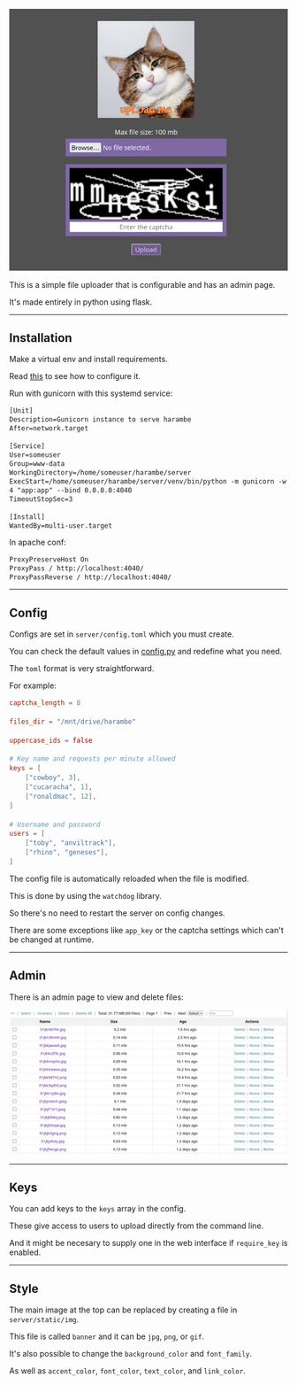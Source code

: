 ![](screenshot.png)

This is a simple file uploader that is configurable and has an admin page.

It's made entirely in python using flask.

---

## Installation

Make a virtual env and install requirements.

Read [this](#config) to see how to configure it.

Run with gunicorn with this systemd service:

```
[Unit]
Description=Gunicorn instance to serve harambe
After=network.target

[Service]
User=someuser
Group=www-data
WorkingDirectory=/home/someuser/harambe/server
ExecStart=/home/someuser/harambe/server/venv/bin/python -m gunicorn -w 4 "app:app" --bind 0.0.0.0:4040
TimeoutStopSec=3

[Install]
WantedBy=multi-user.target
```

In apache conf:

```
ProxyPreserveHost On
ProxyPass / http://localhost:4040/
ProxyPassReverse / http://localhost:4040/
```

---

## Config <a name="config"></a>

Configs are set in `server/config.toml` which you must create.

You can check the default values in [config.py](server/config.py) and redefine what you need.

The `toml` format is very straightforward.

For example:

```toml
captcha_length = 8

files_dir = "/mnt/drive/harambe"

uppercase_ids = false

# Key name and requests per minute allowed
keys = [
    ["cowboy", 3],
    ["cucaracha", 1],
    ["ronaldmac", 12],
]

# Username and password
users = [
    ["toby", "anviltrack"],
    ["rhino", "geneses"],
]
```

The config file is automatically reloaded when the file is modified.

This is done by using the `watchdog` library.

So there's no need to restart the server on config changes.

There are some exceptions like `app_key` or the captcha settings which can't be changed at runtime.

---

## Admin

There is an admin page to view and delete files:

![](admin.png)

---

## Keys

You can add keys to the `keys` array in the config.

These give access to users to upload directly from the command line.

And it might be necesary to supply one in the web interface if `require_key` is enabled.

---

## Style

The main image at the top can be replaced by creating a file in `server/static/img`.

This file is called `banner` and it can be `jpg`, `png`, or `gif`.

It's also possible to change the `background_color` and `font_family`.

As well as `accent_color`, `font_color`, `text_color`, and `link_color`.